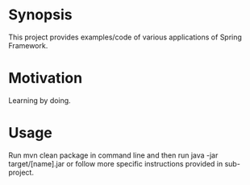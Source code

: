 # Synopsis

This project provides examples/code of various applications of Spring Framework.
# Motivation

Learning by doing.
# Usage
Run mvn clean package in command line and then run java -jar target/[name].jar or follow more specific instructions provided in sub-project.

